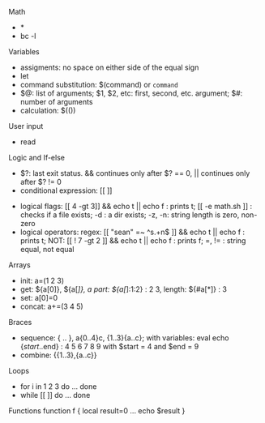 Math
- \*
- bc -l

Variables
- assigments: no space on either side of the equal sign
- let
- command substitution: $(command) or `command`
- $@: list of arguments; $1, $2, etc: first, second, etc. argument; $#: number of arguments
- calculation: $(())

User input
- read

Logic and If-else
- $?: last exit status. && continues only after $? == 0, || continues only after $? != 0
- conditional expression: [[ ]]
+ logical flags: [[ 4 -gt 3]] && echo t || echo f : prints t; [[ -e math.sh ]] : checks if a file exists; -d : a dir exists; -z, -n: string length is zero, non-zero
+ logical operators: regex: [[ "sean" =~ ^s.+n$ ]] && echo t || echo f : prints t; NOT: [[ ! 7 -gt 2 ]] && echo t || echo f : prints f; =, != : string equal, not equal

Arrays
- init: a=(1 2 3)
- get: ${a[0]}, ${a[*]}, a part: ${a[*]:1:2} : 2 3, length: ${#a[*]} : 3
- set: a[0]=0
- concat: a+=(3 4 5)

Braces
- sequence: { .. }, a{0..4}c, {1..3}{a..c}; with variables: eval echo {$start..$end} : 4 5 6 7 8 9 with $start = 4 and $end = 9
- combine: {{1..3},{a..c}}

Loops
- for i in 1 2 3
  do ...
  done
- while [[ ]]
  do ...
  done

Functions
function f {
  local result=0
  ...
  echo $result
}


